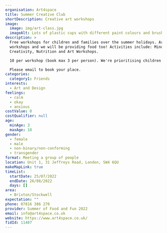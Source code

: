 ```yaml
---
organisation: Art4space
title: Summer Creative Club
shortDescription: Creative art workshops
image:
  image: img/art-class.jpg
  imageAlt: Lots of plastic cups with different paint colours and brushes
description: >
  Free workshops for children and families over the summer holidays. Art
  workshops and we will be providing food too! Activities include: Mindfulness,
  Creativity, Nutrition and Art Workshops. 

  10 per workshop (book max 3 per person). We're prioritising children who receive free school meals and/or have special education needs and disabilities.

  Please email to book your place.
categories:
  category1: Friends
interests:
  - Art and Design
feelings:
  - calm
  - okay
  - anxious
costValue: 0
costQualifier: null
age:
  minAge: 3
  maxAge: 18
gender:
  - female
  - male
  - non-binary/non-conforming
  - transgender
format: Meeting a group of people
location: Unit 1, 31 Jeffreys Road, London, SW4 6QU
makeMapLink: true
timeList:
  startDate: 25/07/2022
  endDate: 26/08/2022
  days: []
area:
  - Brixton/Stockwell
expectation: ""
phone: 07816 386 270
provider: Summer of Food and Fun 2022
email: info@art4space.co.uk
website: https://www.art4space.co.uk/
fidId: 11407
---
```

